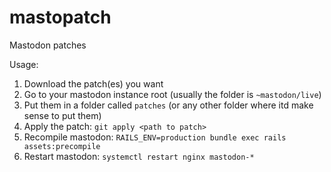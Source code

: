 # mastopatch

Mastodon patches

Usage:
1. Download the patch(es) you want
2. Go to your mastodon instance root (usually the folder is `~mastodon/live`)
3. Put them in a folder called `patches` (or any other folder where itd make sense to put them)
4. Apply the patch: `git apply <path to patch>`
5. Recompile mastodon: `RAILS_ENV=production bundle exec rails assets:precompile`
6. Restart mastodon: `systemctl restart nginx mastodon-*`
